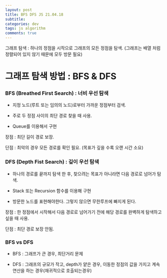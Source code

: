```yaml
---  
layout: post  
title: BFS DFS JS 21.04.18
subtitle: 
categories: dev
tags: js algorithm
comments: true  
--- 
```


그래프 탐색 : 하나의 정점을 시작으로 그래프의 모든 정점을 탐색. (그래프는 배열 처럼 정렬되어 있지 않기 때문에 모두 방문 필요)

# 그래프 탐색 방법 : BFS & DFS

### BFS (Breathed First Search) : 너비 우선 탐색

- 지정 노드(루트 또는 임의의 노드)로부터 가까운 정점부터 검색. 

- 주로 두 정점 사이의 최단 경로 찾을 때 사용. 

- Queue를 이용해서 구현

장점 : 최단 길이 경로 보장.

단점 : 최악의 경우 모든 경로를 확인 필요. (목표가 깊을 수록 오랜 시간 소요)



### DFS (Depth Fist Search) : 깊이 우선 탐색

- 하나의 경로를 끝까지 탐색 한 후, 찾으려는 목표가 아니라면 다음 경로로 넘어가 탐색. 

- Stack 또는 Recursion 함수를 이용해 구현

- 방문한 노드를 표현해야한다. 그렇지 않으면 무한루프에 빠지게 된다.

장점 :  한 정점에서 시작해서 다음 경로로 넘어가기 전에 해당 경로를 완벽하게 탐색하고 싶을 때 사용. 

단점 : 최단 경로 보장 안됨.

### BFS vs DFS

- BFS : 그래프가 큰 경우, 최단거리 문제

- DFS : 그래프의 규모가 작고, depth가 얕은 경우, 이동한 정점의 값을 가지고 계속 연산을 하는 경우(재귀적으로 호출되는경우)